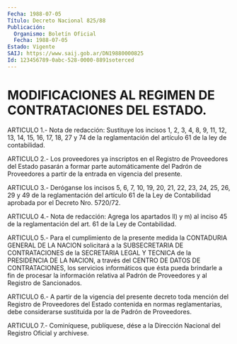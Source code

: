 ```yaml
---
Fecha: 1988-07-05
Título: Decreto Nacional 825/88
Publicación:
  Organismo: Boletín Oficial
  Fecha: 1988-07-05
Estado: Vigente
SAIJ: https://www.saij.gob.ar/DN19880000825
Id: 123456789-0abc-528-0000-8891soterced
---
```

# MODIFICACIONES AL REGIMEN DE CONTRATACIONES DEL ESTADO.

<a id="1"></a>
ARTICULO 1.- Nota de redacción: Sustituye los incisos 1, 2, 3, 4, 8, 9, 11, 12, 13, 14, 15, 16, 17, 18, 27 y 74 de la reglamentación del artículo 61 de la ley de contabilidad.

<a id="2"></a>
ARTICULO  2.-  Los proveedores ya inscriptos en el Registro de Proveedores del Estado  pasarán  a formar parte automáticamente del Padrón  de  Proveedores a partir de  la  entrada  en  vigencia  del presente.

<a id="3"></a>
ARTICULO 3.- Deróganse los incisos 5, 6, 7, 10, 19, 20, 21, 22, 23,  24, 25, 26, 29 y 49 de la reglamentación del artículo 61 de la Ley  de    Contabilidad  aprobada  por  el  Decreto  Nro.  5720/72.

<a id="4"></a>
ARTICULO 4.- Nota de redacción: Agrega los apartados ll) y m) al inciso 45 de  la  reglamentación  del  art.  61 de la Ley de Contabilidad.

<a id="5"></a>
ARTICULO  5.-  Para  el  cumplimiento de la presente medida la CONTADURIA GENERAL DE LA NACION  solicitará  a  la SUBSECRETARIA DE CONTRATACIONES de la SECRETARIA LEGAL Y TECNICA de  la PRESIDENCIA DE  LA NACION, a través del CENTRO DE DATOS DE CONTRATACIONES,  los servicios  informáticos  que ésta pueda brindarle a fin de procesar la información relativa al  Padrón  de Proveedores y al Registro de Sancionados.

<a id="6"></a>
ARTICULO 6.- A partir de la vigencia del presente decreto toda mención  del Registro de Proveedores del Estado contenida en normas reglamentarias,  debe  considerarse  sustituída por la de Padrón de Proveedores.

<a id="7"></a>
ARTICULO  7.-  Cominíquese,  publíquese,  dése  a la Dirección Nacional del Registro Oficial y archívese.